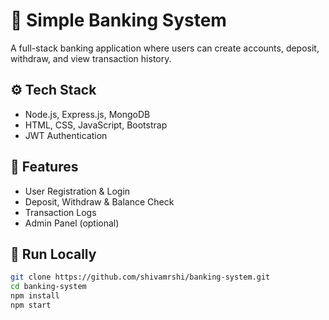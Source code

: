 # 🏦 Simple Banking System

A full-stack banking application where users can create accounts, deposit, withdraw, and view transaction history.

## ⚙️ Tech Stack
- Node.js, Express.js, MongoDB
- HTML, CSS, JavaScript, Bootstrap
- JWT Authentication

## 🚀 Features
- User Registration & Login
- Deposit, Withdraw & Balance Check
- Transaction Logs
- Admin Panel (optional)

## 🧪 Run Locally
```bash
git clone https://github.com/shivamrshi/banking-system.git
cd banking-system
npm install
npm start
